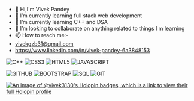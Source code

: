 - 👋 Hi,I'm Vivek Pandey
- 👀 I’m currently learning full stack web development
- 🌱 I’m currently learning C++ and DSA
- 💞️ I’m looking to collaborate on anything related to things I m learning
- 📫 How to reach me:-
- vivekgzb31@gmail.com
- https://www.linkedin.com/in/vivek-pandey-6a3848153

![C++](https://img.shields.io/badge/C++-00599C.svg?style=for-the-badge&logo=C++&logoColor=white)
![CSS3](https://img.shields.io/badge/CSS3-1572B6.svg?style=for-the-badge&logo=CSS3&logoColor=white)
![HTML5](https://img.shields.io/badge/HTML5-E34F26.svg?style=for-the-badge&logo=HTML5&logoColor=white)
![JAVASCRIPT](https://img.shields.io/badge/JavaScript-F7DF1E.svg?style=for-the-badge&logo=JavaScript&logoColor=black)

![GITHUB](https://img.shields.io/badge/GitHub-181717.svg?style=for-the-badge&logo=GitHub&logoColor=white)
![BOOTSTRAP](https://img.shields.io/badge/Bootstrap-7952B3.svg?style=for-the-badge&logo=Bootstrap&logoColor=white)
![SQL](https://img.shields.io/badge/MySQL-4479A1.svg?style=for-the-badge&logo=MySQL&logoColor=white)
![GIT](https://img.shields.io/badge/Git-F05032.svg?style=for-the-badge&logo=Git&logoColor=white)

[![An image of @vivek3130's Holopin badges, which is a link to view their full Holopin profile](https://holopin.me/vivek3130)](https://holopin.io/@vivek3130)

